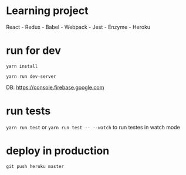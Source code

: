 # Learning project
React - Redux - Babel - Webpack - Jest - Enzyme - Heroku

# run for dev
`yarn install`

`yarn run dev-server`

DB: https://console.firebase.google.com

# run tests
`yarn run test` or `yarn run test -- --watch` to run testes in watch mode

# deploy in production
`git push heroku master`
